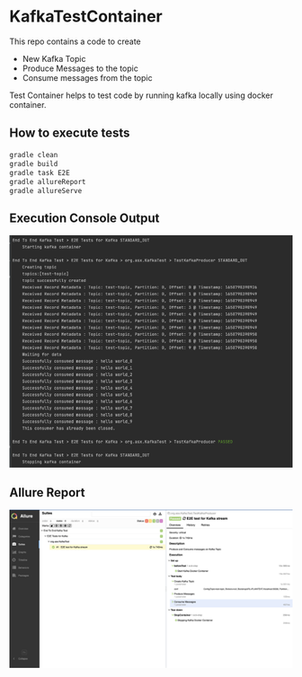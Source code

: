 # KafkaTestContainer

This repo contains a code to create 
- New Kafka Topic
- Produce Messages to the topic
- Consume messages from the topic

Test Container helps to test code by running kafka locally using docker container. 

## How to execute tests
```shell script
gradle clean
gradle build
gradle task E2E
gradle allureReport
gradle allureServe
```

## Execution Console Output
![Execution Console](docs/img/execution-console.png)

## Allure Report
![Allure Report](docs/img/allure-report.png)